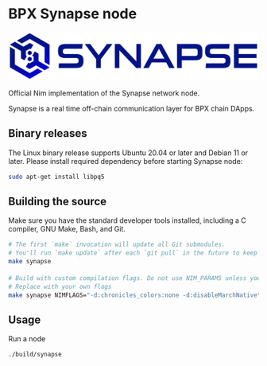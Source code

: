 # BPX Synapse node

![Synapse](./logo.svg)

Official Nim implementation of the Synapse network node.

Synapse is a real time off-chain communication layer for BPX chain DApps.

## Binary releases

The Linux binary release supports Ubuntu 20.04 or later and Debian 11 or later.
Please install required dependency before starting Synapse node:

```bash
sudo apt-get install libpq5
```

## Building the source

Make sure you have the standard developer tools installed, including a C compiler, GNU Make, Bash, and Git.

```bash
# The first `make` invocation will update all Git submodules.
# You'll run `make update` after each `git pull` in the future to keep those submodules updated.
make synapse

# Build with custom compilation flags. Do not use NIM_PARAMS unless you know what you are doing.
# Replace with your own flags
make synapse NIMFLAGS="-d:chronicles_colors:none -d:disableMarchNative"
```

## Usage

Run a node
```bash
./build/synapse
```
